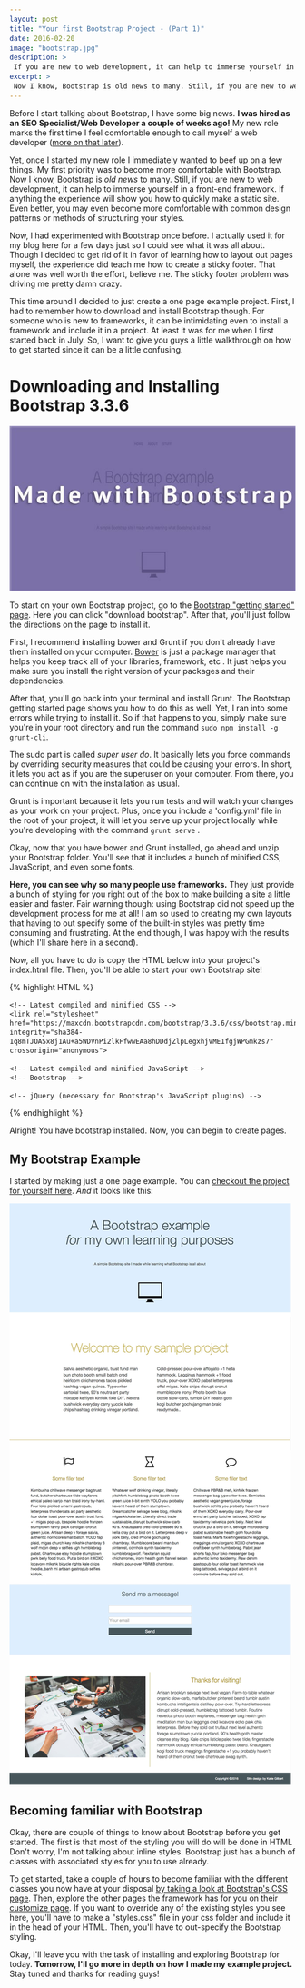 ```yaml
---
layout: post
title: "Your first Bootstrap Project - (Part 1)"
date: 2016-02-20
image: "bootstrap.jpg"
description: >
 If you are new to web development, it can help to immerse yourself in a front-end framework. Start by learning about Bootstrap to see how to quickly build responsive layouts.
excerpt: >
 Now I know, Bootstrap is old news to many. Still, if you are new to web development, it can help to immerse yourself in a front-end framework. If anything the experience will show you how to quickly make a static site.
---
```


Before I start talking about Bootstrap, I have some big news. **I was hired as an SEO Specialist/Web Developer a couple of weeks ago!** My new role marks the first time I feel comfortable enough to call myself a web developer ([more on that later](/blog/confidence/)).

Yet, once I started my new role I immediately wanted to beef up on a few things. My first priority was to become more comfortable with Bootstrap. Now I know, Bootstrap is *old news* to many. Still, if you are new to web development, it can help to immerse yourself in a front-end framework. If anything the experience will show you how to quickly make a static site. Even better, you may even become more comfortable with common design patterns or methods of structuring your styles.  

Now, I had experimented with Bootstrap once before. I actually used it for my blog here for a few days just so I could see what it was all about. Though I decided to get rid of it in favor of learning how to layout out pages myself, the experience did teach me how to create a sticky footer. That alone was well worth the effort, believe me. The sticky footer problem was driving me pretty damn crazy.

This time around I decided to just create a one page example project. First, I had to remember how to download and install Bootstrap though. For someone who is new to frameworks, it can be intimidating even to install a framework and include it in a project. At least it was for me when I first started back in July. So, I want to give you guys a little walkthrough on how to get started since it can be a little confusing.

# Downloading and Installing Bootstrap 3.3.6
![Bootstrap Tutorial](/assets/bootstrap.jpg)

To start on your own Bootstrap project, go to the [Bootstrap "getting started" page](http://getbootstrap.com/getting-started/). Here you can click "download bootstrap". After that, you'll just follow the directions on the page to install it.

First, I recommend installing bower and Grunt if you don't already have them installed on your computer.
[Bower](http://bower.io/) is just a package manager that helps you keep track all of your libraries, framework, etc . It just helps you make sure you install the right version of your packages and their dependencies.

After that, you'll go back into your terminal and install Grunt. The Bootstrap getting started page shows you how to do this as well. Yet, I ran into some errors while trying to install it. So if that happens to you, simply make sure you're in your root directory and run the command ```sudo npm install -g grunt-cli```.

The sudo part is called *super user do*. It basically lets you force commands by overriding security measures that could be causing your errors. In short, it lets you act as if you are the superuser on your computer. From there, you can continue on with the installation as usual.

Grunt is important because it lets you run tests and will watch your changes as your work on your project. Plus, once you include a 'config.yml' file in the root of your project, it will let you serve up your project locally while you're developing with the command ```grunt serve``` .

Okay, now that you have bower and Grunt installed, go ahead and unzip your Bootstrap folder. You'll see that it includes a bunch of minified CSS, JavaScript, and even some fonts.

**Here, you can see why so many people use frameworks.** They just provide a bunch of styling for you right out of the box to make building a site a little easier and faster. Fair warning though: using Bootstrap did not speed up the development process for me at all! I am so used to creating my own layouts that having to out specify some of the built-in styles was pretty time consuming and frustrating. At the end though, I was happy with the results (which I'll share here in a second).

Now, all you have to do is copy the HTML below into your project's index.html file. Then, you'll be able to start your own Bootstrap site!

{% highlight HTML %}
<!DOCTYPE html>
<html lang="en">
  <head>
    <meta charset="utf-8">
    <meta http-equiv="X-UA-Compatible" content="IE=edge">
    <meta name="viewport" content="width=device-width, initial-scale=1">
    <!-- The above 3 meta tags *must* come first in the head; any other head content must come *after* these tags -->
    <title>Bootstrap 101 Template</title>
    <body>

    <!-- Latest compiled and minified CSS -->
    <link rel="stylesheet" href="https://maxcdn.bootstrapcdn.com/bootstrap/3.3.6/css/bootstrap.min.css" integrity="sha384-1q8mTJOASx8j1Au+a5WDVnPi2lkFfwwEAa8hDDdjZlpLegxhjVME1fgjWPGmkzs7" crossorigin="anonymous">

    <!-- Latest compiled and minified JavaScript -->
    <!-- Bootstrap -->

    <!-- jQuery (necessary for Bootstrap's JavaScript plugins) -->
   <script src="https://ajax.googleapis.com/ajax/libs/jquery/1.11.3/jquery.min.js"></script>

   <!-- Include all compiled plugins (below), or include individual files as needed -->
   <script src="https://maxcdn.bootstrapcdn.com/bootstrap/3.3.6/js/bootstrap.min.js" integrity="sha384-0mSbJDEHialfmuBBQP6A4Qrprq5OVfW37PRR3j5ELqxss1yVqOtnepnHVP9aJ7xS" crossorigin="anonymous"></script>

  </head>
  </body>
</html>

{% endhighlight %}

Alright! You have bootstrap installed. Now, you can begin to create pages.

## My Bootstrap Example

I started by making just a one page example. You can [checkout the project for yourself here](https://github.com/ktagilbert/Bootstrap-Example). *And* it looks like this:

![Example bootstrap project](/assets/bootstrapExample2.jpg)

## Becoming familiar with Bootstrap

Okay, there are couple of things to know about Bootstrap before you get started. The first is that most of the styling you will do will be done in HTML Don't worry, I'm not talking about inline styles. Bootstrap just has a bunch of classes with associated styles for you to use already.

To get started, take a couple of hours to become familiar with the different classes you now have at your disposal [by taking a look at Bootstrap's CSS page](http://getbootstrap.com/css/). Then, explore the other pages the framework has for you on their [customize page](http://getbootstrap.com/customize/). If you want to override any of the existing styles you see here, you'll have to make a "styles.css" file in your css folder and include it in the head of your HTML. Then, you'll have to out-specify the Bootstrap styling.

Okay, I'll leave you with the task of installing and exploring Bootstrap for today. **Tomorrow, I'll go more in depth on how I made my example project.** Stay tuned and thanks for reading guys!
